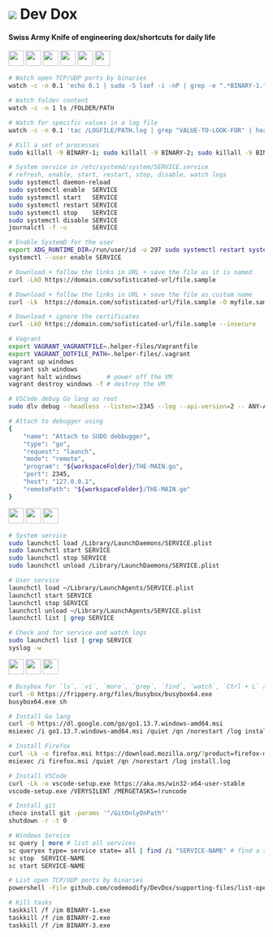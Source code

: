 # ![](https://fonts.gstatic.com/s/i/materialiconsoutlined/flare/v4/24px.svg)  Dev Dox
#### Swiss Army Knife of engineering dox/shortcuts for daily life

<div>
<img src="https://img.icons8.com/ios-filled/50/000000/linux.png" width="30" />
<img src="https://img.icons8.com/ios-filled/50/000000/linux.png" width="30" />
<img src="https://img.icons8.com/ios-filled/50/000000/linux.png" width="30" />
<img src="https://img.icons8.com/ios-filled/50/000000/raspberry-pi.png" width="30" />
<img src="https://img.icons8.com/ios-filled/50/000000/raspberry-pi.png" width="30" />
<img src="https://img.icons8.com/ios-filled/50/000000/raspberry-pi.png" width="30" />
</div>

```sh
# Watch open TCP/UDP ports by binaries
watch -c -n 0.1 'echo 0.1 | sudo -S lsof -i -nP | grep -e ".*BINARY-1.*" -e ".*BINARY-2.*" -e ".*BINARY-3.*"'

# Watch folder content
watch -c -n 1 ls /FOLDER/PATH

# Watch for specific values in a log file
watch -c -n 0.1 'tac /LOGFILE/PATH.log | grep "VALUE-TO-LOOK-FOR" | head -n 5'

# Kill a set of processes
sudo killall -9 BINARY-1; sudo killall -9 BINARY-2; sudo killall -9 BINARY-3

# System service in /etc/systemd/system/SERVICE.service
# refresh, enable, start, restart, stop, disable, watch logs
sudo systemctl daemon-reload
sudo systemctl enable  SERVICE
sudo systemctl start   SERVICE
sudo systemctl restart SERVICE
sudo systemctl stop    SERVICE
sudo systemctl disable SERVICE
journalctl -f -u       SERVICE

# Enable SystemD for the user
export XDG_RUNTIME_DIR=/run/user/id -u 297 sudo systemctl restart systemd-logind.service
systemctl --user enable SERVICE

# Download + follow the links in URL + save the file as it is named
curl -LkO https://domain.com/sofisticated-url/file.sample

# Download + follow the links in URL + save the file as custom name
curl -Lk  https://domain.com/sofisticated-url/file.sample -O myfile.sample

# Download + ignore the certificates
curl -LkO https://domain.com/sofisticated-url/file.sample --insecure

# Vagrant
export VAGRANT_VAGRANTFILE=.helper-files/Vagrantfile
export VAGRANT_DOTFILE_PATH=.helper-files/.vagrant
vagrant up windows
vagrant ssh windows
vagrant halt windows       # power off the VM
vagrant destroy windows -f # destroy the VM

# VSCode debug Go lang as root
sudo dlv debug --headless --listen=:2345 --log --api-version=2 -- ANY-ARGS-HERE

# Attach to debugger using
{
	"name": "Attach to SUDO debbugger",
	"type": "go",
	"request": "launch",
	"mode": "remote",
	"program": "${workspaceFolder}/THE-MAIN.go",
	"port": 2345,
	"host": "127.0.0.1",
	"remotePath": "${workspaceFolder}/THE-MAIN.go"
}

```

<div>
<img src="https://img.icons8.com/ios-filled/50/000000/mac-os.png" width="30" />
<img src="https://img.icons8.com/ios-filled/50/000000/mac-os.png" width="30" />
<img src="https://img.icons8.com/ios-filled/50/000000/mac-os.png" width="30" />
</div>

```sh
# System service
sudo launchctl load /Library/LaunchDaemons/SERVICE.plist
sudo launchctl start SERVICE
sudo launchctl stop SERVICE
sudo launchctl unload /Library/LaunchDaemons/SERVICE.plist

# User service
launchctl load ~/Library/LaunchAgents/SERVICE.plist
launchctl start SERVICE
launchctl stop SERVICE
launchctl unload ~/Library/LaunchAgents/SERVICE.plist
launchctl list | grep SERVICE

# Check and for service and watch logs
sudo launchctl list | grep SERVICE
syslog -w


```

<div>
<img src="https://img.icons8.com/ios-filled/50/000000/windows-logo.png" width="30" />
<img src="https://img.icons8.com/ios-filled/50/000000/windows-logo.png" width="30" />
<img src="https://img.icons8.com/ios-filled/50/000000/windows-logo.png" width="30" />
</div>

```sh
# Busybox for `ls`, `vi`, `more`, `grep`, `find`, `watch`, `Ctrl + L` and such
curl -O https://frippery.org/files/busybox/busybox64.exe
busybox64.exe sh

# Install Go lang
curl -O https://dl.google.com/go/go1.13.7.windows-amd64.msi
msiexec /i go1.13.7.windows-amd64.msi /quiet /qn /norestart /log install.log

# Install Firefox
curl -Lk -o firefox.msi https://download.mozilla.org/?product=firefox-msi-latest-ssl&os=win64&lang=en-US
msiexec /i firefox.msi /quiet /qn /norestart /log install.log

# Install VSCode
curl -Lk -o vscode-setup.exe https://aka.ms/win32-x64-user-stable
vscode-setup.exe /VERYSILENT /MERGETASKS=!runcode

# Install git
choco install git -params '"/GitOnlyOnPath"'
shutdown -r -t 0

# Windows Service
sc query | more # list all services
sc queryex type= service state= all | find /i "SERVICE-NAME" # find a specific service
sc stop  SERVICE-NAME
sc start SERVICE-NAME

# List open TCP/UDP ports by binaries
powershell -File github.com/codemodify/DevDox/supporting-files/list-open-ports.ps1

# Kill tasks
taskkill /f /im BINARY-1.exe
taskkill /f /im BINARY-2.exe
taskkill /f /im BINARY-3.exe
```
